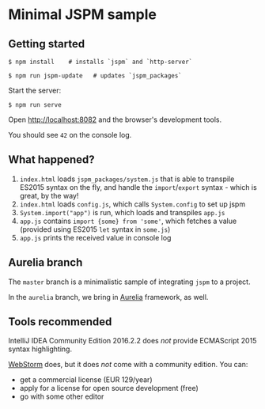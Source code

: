 # Minimal JSPM sample

## Getting started

```
$ npm install    # installs `jspm` and `http-server`

$ npm run jspm-update	# updates `jspm_packages`
```

Start the server:

```
$ npm run serve
```

Open [http://localhost:8082](http://localhost:8082) and the browser's development tools.

You should see `42` on the console log.

## What happened?

1. `index.html` loads `jspm_packages/system.js` that is able to transpile ES2015 syntax on the fly, and handle the `import`/`export` syntax - which is great, by the way!
2. `index.html` loads `config.js`, which calls `System.config` to set up jspm
3. `System.import("app")` is run, which loads and transpiles `app.js`
4. `app.js` contains `import {some} from 'some'`, which fetches a value (provided using ES2015 `let` syntax in `some.js`)
5. `app.js` prints the received value in console log

## Aurelia branch

The `master` branch is a minimalistic sample of integrating `jspm` to a project.

In the `aurelia` branch, we bring in [Aurelia](http://aurelia.io) framework, as well.

## Tools recommended

IntelliJ IDEA Community Edition 2016.2.2 does *not* provide ECMAScript 2015 syntax highlighting.

[WebStorm](https://www.jetbrains.com/webstorm/) does, but it does *not* come with a community edition. You can:

- get a commercial license (EUR 129/year)
- apply for a license for open source development (free) 
- go with some other editor


